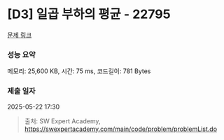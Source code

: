 # [D3] 일곱 부하의 평균 - 22795 

[문제 링크](https://swexpertacademy.com/main/code/problem/problemDetail.do?contestProbId=AZND_Dyq8SUDFAWB) 

### 성능 요약

메모리: 25,600 KB, 시간: 75 ms, 코드길이: 781 Bytes

### 제출 일자

2025-05-22 17:30



> 출처: SW Expert Academy, https://swexpertacademy.com/main/code/problem/problemList.do
